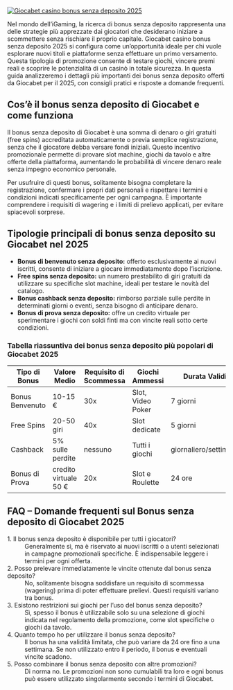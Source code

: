 [![Giocabet casino bonus senza deposito 2025](https://123-caf.pages.dev/gitsignup.png)](https://vrmoo.ru/Bt82HjjY)

<p>Nel mondo dell’iGaming, la ricerca di bonus senza deposito rappresenta una delle strategie più apprezzate dai giocatori che desiderano iniziare a scommettere senza rischiare il proprio capitale. Giocabet casino bonus senza deposito 2025 si configura come un’opportunità ideale per chi vuole esplorare nuovi titoli e piattaforme senza effettuare un primo versamento. Questa tipologia di promozione consente di testare giochi, vincere premi reali e scoprire le potenzialità di un casinò in totale sicurezza. In questa guida analizzeremo i dettagli più importanti dei bonus senza deposito offerti da Giocabet per il 2025, con consigli pratici e risposte a domande frequenti.</p>  <h2>Cos’è il bonus senza deposito di Giocabet e come funziona</h2> <p>Il bonus senza deposito di Giocabet è una somma di denaro o giri gratuiti (free spins) accreditata automaticamente o previa semplice registrazione, senza che il giocatore debba versare fondi iniziali. Questo incentivo promozionale permette di provare slot machine, giochi da tavolo e altre offerte della piattaforma, aumentando le probabilità di vincere denaro reale senza impegno economico personale.</p> <p>Per usufruire di questi bonus, solitamente bisogna completare la registrazione, confermare i propri dati personali e rispettare i termini e condizioni indicati specificamente per ogni campagna. È importante comprendere i requisiti di wagering e i limiti di prelievo applicati, per evitare spiacevoli sorprese.</p>  <h2>Tipologie principali di bonus senza deposito su Giocabet nel 2025</h2> <ul>   <li><strong>Bonus di benvenuto senza deposito:</strong> offerto esclusivamente ai nuovi iscritti, consente di iniziare a giocare immediatamente dopo l’iscrizione.</li>   <li><strong>Free spins senza deposito:</strong> un numero prestabilito di giri gratuiti da utilizzare su specifiche slot machine, ideali per testare le novità del catalogo.</li>   <li><strong>Bonus cashback senza deposito:</strong> rimborso parziale sulle perdite in determinati giorni o eventi, senza bisogno di anticipare denaro.</li>   <li><strong>Bonus di prova senza deposito:</strong> offre un credito virtuale per sperimentare i giochi con soldi finti ma con vincite reali sotto certe condizioni.</li> </ul>  <h3>Tabella riassuntiva dei bonus senza deposito più popolari di Giocabet 2025</h3> <table>   <thead>     <tr>       <th>Tipo di Bonus</th>       <th>Valore Medio</th>       <th>Requisito di Scommessa</th>       <th>Giochi Ammessi</th>       <th>Durata Validità</th>     </tr>   </thead>   <tbody>     <tr>       <td>Bonus Benvenuto</td>       <td>10-15 €</td>       <td>30x</td>       <td>Slot, Video Poker</td>       <td>7 giorni</td>     </tr>     <tr>       <td>Free Spins</td>       <td>20-50 giri</td>       <td>40x</td>       <td>Slot dedicate</td>       <td>5 giorni</td>     </tr>     <tr>       <td>Cashback</td>       <td>5% sulle perdite</td>       <td>nessuno</td>       <td>Tutti i giochi</td>       <td>giornaliero/settimanale</td>     </tr>     <tr>       <td>Bonus di Prova</td>       <td>credito virtuale 50 €</td>       <td>20x</td>       <td>Slot e Roulette</td>       <td>24 ore</td>     </tr>   </tbody> </table>  <h2>FAQ – Domande frequenti sul Bonus senza deposito di Giocabet 2025</h2> <dl>   <dt>1. Il bonus senza deposito è disponibile per tutti i giocatori?</dt>   <dd>Generalmente sì, ma è riservato ai nuovi iscritti o a utenti selezionati in campagne promozionali specifiche. È indispensabile leggere i termini per ogni offerta.</dd>    <dt>2. Posso prelevare immediatamente le vincite ottenute dal bonus senza deposito?</dt>   <dd>No, solitamente bisogna soddisfare un requisito di scommessa (wagering) prima di poter effettuare prelievi. Questi requisiti variano tra bonus.</dd>    <dt>3. Esistono restrizioni sui giochi per l’uso del bonus senza deposito?</dt>   <dd>Sì, spesso il bonus è utilizzabile solo su una selezione di giochi indicata nel regolamento della promozione, come slot specifiche o giochi da tavolo.</dd>    <dt>4. Quanto tempo ho per utilizzare il bonus senza deposito?</dt>   <dd>Il bonus ha una validità limitata, che può variare da 24 ore fino a una settimana. Se non utilizzato entro il periodo, il bonus e eventuali vincite scadono.</dd>    <dt>5. Posso combinare il bonus senza deposito con altre promozioni?</dt>   <dd>Di norma no. Le promozioni non sono cumulabili tra loro e ogni bonus può essere utilizzato singolarmente secondo i termini di Giocabet.</dd> </dl>